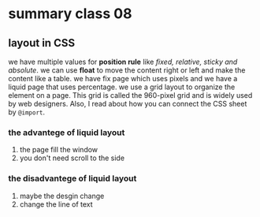 # summary class 08
## layout in CSS
we have multiple values for **position rule** like *fixed, relative, sticky and absolute*. we can use **float** to move the content right or left and make the content like  a table. we have fix page which uses pixels and we have a liquid page that uses percentage. we use a grid layout to organize the element on a page. This grid is called the 960-pixel grid and is widely used by web designers. Also, I read about how you can connect the CSS sheet by `@import`.

### the advantege of liquid layout 
1. the page fill the window
2. you don't need scroll to the side

### the disadvantege of liquid layout 
1. maybe the desgin change
2. change the line of text

